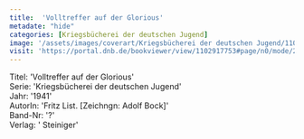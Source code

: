 ```yaml
---
title:  'Volltreffer auf der Glorious'
metadate: "hide"
categories: [Kriegsbücherei der deutschen Jugend]
image: '/assets/images/coverart/Kriegsbücherei der deutschen Jugend/1102917753_00000010.jpg'
visit: 'https://portal.dnb.de/bookviewer/view/1102917753#page/n0/mode/2up'
---
```

Titel: 'Volltreffer auf der Glorious' <br>
Serie: 'Kriegsbücherei der deutschen Jugend' <br>
Jahr: '1941' <br>
AutorIn: 'Fritz List. [Zeichngn: Adolf Bock]' <br>
Band-Nr: '?' <br>
Verlag: ' Steiniger'